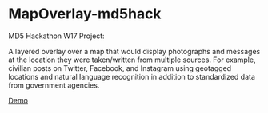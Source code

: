 # MapOverlay-md5hack
MD5 Hackathon W17 Project:

A layered overlay over a map that would display photographs and messages at the location they were taken/written from multiple sources. For example, civilian posts on Twitter, Facebook, and Instagram using geotagged locations and natural language recognition in addition to standardized data from government agencies.


<a href="md5.nalluri.me">Demo</a>
